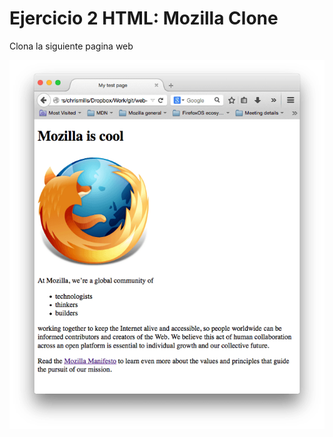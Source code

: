 # Ejercicio 2 HTML: Mozilla Clone

Clona la siguiente pagina web

![Enunciado](../Enunciados/Enunciado_HTML_2.png)
